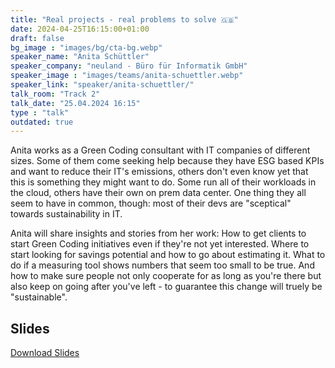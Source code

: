 ```yaml
---
title: "Real projects - real problems to solve 🇬🇧"
date: 2024-04-25T16:15:00+01:00
draft: false
bg_image : "images/bg/cta-bg.webp"
speaker_name: "Anita Schüttler"
speaker_company: "neuland - Büro für Informatik GmbH"
speaker_image : "images/teams/anita-schuettler.webp"
speaker_link: "speaker/anita-schuettler/"
talk_room: "Track 2"
talk_date: "25.04.2024 16:15"
type : "talk"
outdated: true
---
```


Anita works as a Green Coding consultant with IT companies of different sizes. Some of them come seeking help because they have ESG based KPIs and want to reduce their IT's emissions, others don't even know yet that this is something they might want to do. Some run all of their workloads in the cloud, others have their own on prem data center. One thing they all seem to have in common, though: most of their devs are "sceptical" towards sustainability in IT.
 
Anita will share insights and stories from her work: How to get clients to start Green Coding initiatives even if they're not yet interested. Where to start looking for savings potential and how to go about estimating it. What to do if a measuring tool shows numbers that seem too small to be true. And how to make sure people not only cooperate for as long as you're there but also keep on going after you've left - to guarantee this change will truely be "sustainable".

## Slides

[<i class='tf-ion-android-download'></i> Download Slides](/files/slides/Real_Projects_Real_Problems.pdf)